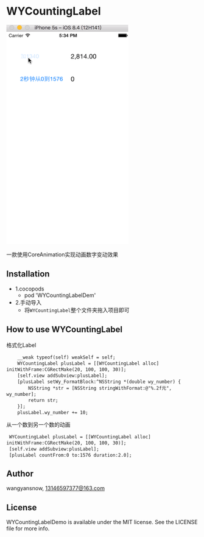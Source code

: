 # WYCountingLabel
<img src="https://github.com/wangyansnow/WYCountingLabel/blob/master/Example/NumberAnimation.gif" width=320 height=576>


一款使用CoreAnimation实现动画数字变动效果

## Installation

- 1.cocopods
	* pod 'WYCountingLabelDem'
- 2.手动导入
	* 将`WYCountingLabel`整个文件夹拖入项目即可
## How to use WYCountingLabel
格式化Label
```
    __weak typeof(self) weakSelf = self;
    WYCountingLabel plusLabel = [[WYCountingLabel alloc] initWithFrame:CGRectMake(20, 100, 100, 30)];
    [self.view addSubview:plusLabel];
    [plusLabel setWy_FormatBlock:^NSString *(double wy_number) {
        NSString *str = [NSString stringWithFormat:@"%.2f元", wy_number];
        return str;
    }];
    plusLabel.wy_number += 10;    
```
从一个数到另一个数的动画
```
 WYCountingLabel plusLabel = [[WYCountingLabel alloc] initWithFrame:CGRectMake(20, 100, 100, 30)];
 [self.view addSubview:plusLabel];
 [plusLabel countFrom:0 to:1576 duration:2.0];
```
## Author

wangyansnow, 13146597377@163.com

## License

WYCountingLabelDemo is available under the MIT license. See the LICENSE file for more info.
